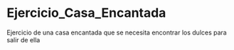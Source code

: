 # Ejercicio_Casa_Encantada
Ejercicio de una casa encantada que se necesita encontrar los dulces para salir de ella
